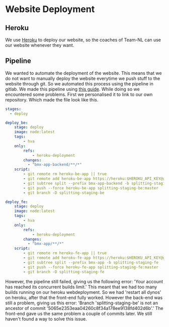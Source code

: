 # Website Deployment

## Heroku

We use [Heroku](https://dashboard.heroku.com/apps) to deploy our website, so the coaches of Team-NL can use our website whenever they want.

## Pipeline

We wanted to automate the deployment of the website. This means that we do not want to manually deploy the website everytime we push stuff to the website through git. So we automated this process using the pipeline in gitlab. We made this pipeline using [this guide](https://gitlab.fdmci.hva.nl/se-ewa/deployment-workshop/-/blob/master/doc/general/gitlab-cicd/README.md). While doing so we encountered some problems. First we personalised it to link to our own repository. Which made the file look like this.

```yml
stages:
  - deploy

deploy_be:
    stage: deploy
    image: node:latest
    tags:
        - hva
    only:
        refs:
            - heroku-deployment
        changes:
          - "bmx-app-backend/**/*"  
    script:
        - git remote rm heroku-be-app || true
        - git remote add heroku-be-app https://heroku:$HEROKU_API_KEY@git.heroku.com/bmx-nl-app-be-staging.git || true
        - git subtree split --prefix bmx-app-backend -b splitting-staging-be
        - git push --force heroku-be-app splitting-staging-be:master
        - git branch -D splitting-staging-be

deploy_fe:    
    stage: deploy
    image: node:latest
    tags:
        - hva
    only:
        refs:
            - heroku-deployment
        changes:
          - "bmx-app/**/*"  
    script:
        - git remote rm heroku-fe-app || true
        - git remote add heroku-fe-app https://heroku:$HEROKU_API_KEY@git.heroku.com/bmx-nl-app-staging.git || true
        - git subtree split --prefix bmx-app -b splitting-staging-fe
        - git push --force heroku-fe-app splitting-staging-fe:master
        - git branch -D splitting-staging-fe
```

However, the pipeline still failed, giving us the following error: 'Your account has reached its concurrent builds limit.' This meant that we had too many builds running on our heroku webdeployment. So we had 'restart all dynos' on heroku, after that the front-end fully worked. However the back-end was still a problem, giving us this error: 'Branch 'splitting-staging-be' is not an ancestor of commit '5065e2353eaa04260c8f34a178ee9138fd402d6b'.' The front-end gave us the same problem a couple of commits later. We still haven't found a way to solve this issue. 
